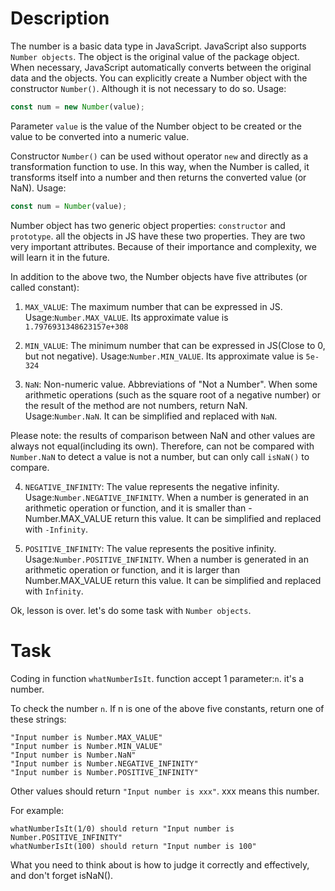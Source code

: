 # Description

The number is a basic data type in JavaScript. JavaScript also supports `Number objects`. The object is the original value of the package object. When necessary, JavaScript automatically converts between the original data and the objects. You can explicitly create a Number object with the constructor `Number()`. Although it is not necessary to do so. Usage:

```javascript
const num = new Number(value);
```

Parameter `value` is the value of the Number object to be created or the value to be converted into a numeric value.

Constructor `Number()` can be used without operator `new` and directly as a transformation function to use. In this way, when the Number is called, it transforms itself into a number and then returns the converted value (or NaN). Usage:

```javascript
const num = Number(value);
```

Number object has two generic object properties: `constructor` and `prototype`. all the objects in JS have these two properties. They are two very important attributes. Because of their importance and complexity, we will learn it in the future.

In addition to the above two, the Number objects have five attributes (or called constant):

1.  `MAX_VALUE`: The maximum number that can be expressed in JS. Usage:`Number.MAX_VALUE`. Its approximate value is `1.7976931348623157e+308`
    
2.  `MIN_VALUE`: The minimum number that can be expressed in JS(Close to 0, but not negative). Usage:`Number.MIN_VALUE`. Its approximate value is `5e-324`
    
3.  `NaN`: Non-numeric value. Abbreviations of "Not a Number". When some arithmetic operations (such as the square root of a negative number) or the result of the method are not numbers, return NaN. Usage:`Number.NaN`. It can be simplified and replaced with `NaN`.
    

Please note: the results of comparison between NaN and other values are always not equal(including its own). Therefore, can not be compared with `Number.NaN` to detect a value is not a number, but can only call `isNaN()` to compare.

4.  `NEGATIVE_INFINITY`: The value represents the negative infinity. Usage:`Number.NEGATIVE_INFINITY`. When a number is generated in an arithmetic operation or function, and it is smaller than -Number.MAX_VALUE return this value. It can be simplified and replaced with `-Infinity`.
    
5.  `POSITIVE_INFINITY`: The value represents the positive infinity. Usage:`Number.POSITIVE_INFINITY`. When a number is generated in an arithmetic operation or function, and it is larger than Number.MAX_VALUE return this value. It can be simplified and replaced with `Infinity`.
    

Ok, lesson is over. let's do some task with `Number objects`.

# Task

Coding in function `whatNumberIsIt`. function accept 1 parameter:`n`. it's a number.

To check the number `n`. If n is one of the above five constants, return one of these strings:

```
"Input number is Number.MAX_VALUE"
"Input number is Number.MIN_VALUE"
"Input number is Number.NaN"
"Input number is Number.NEGATIVE_INFINITY"
"Input number is Number.POSITIVE_INFINITY"
```

Other values should return `"Input number is xxx"`. xxx means this number.

For example:

```
whatNumberIsIt(1/0) should return "Input number is Number.POSITIVE_INFINITY"
whatNumberIsIt(100) should return "Input number is 100"
```

What you need to think about is how to judge it correctly and effectively, and don't forget isNaN().
